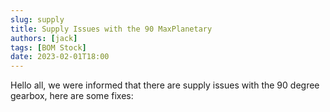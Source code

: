 ```yaml
---
slug: supply
title: Supply Issues with the 90 MaxPlanetary
authors: [jack]
tags: [BOM Stock]
date: 2023-02-01T18:00
---
```


 Hello all, we were informed that there are supply issues with the 90 degree gearbox, here are some fixes:
